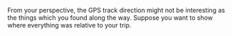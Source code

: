 From your perspective, the GPS track direction might not be interesting as
the things which you found along the way. Suppose you want to show where
everything was relative to your trip.
